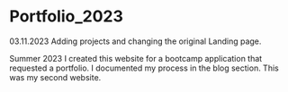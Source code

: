 # Portfolio_2023

03.11.2023
Adding projects and changing the original Landing page. 


Summer 2023
I created this website for a bootcamp application that requested a portfolio. I documented my process in the blog section. This was my second website.


